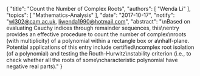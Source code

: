 {
    "title": "Count the Number of Complex Roots",
    "authors": [
        "Wenda Li"
    ],
    "topics": [
        "Mathematics-Analysis"
    ],
    "date": "2017-10-17",
    "notify": "wl302@cam.ac.uk, liwenda1990@hotmail.com",
    "abstract": "\nBased on evaluating Cauchy indices through remainder sequences, this\nentry provides an effective procedure to count the number of complex\nroots (with multiplicity) of a polynomial within a rectangle box or a\nhalf-plane. Potential applications of this entry include certified\ncomplex root isolation (of a polynomial) and testing the Routh-Hurwitz\nstability criterion (i.e., to check whether all the roots of some\ncharacteristic polynomial have negative real parts)."
}